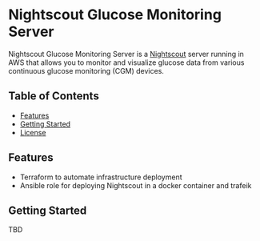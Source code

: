 # Nightscout Glucose Monitoring Server

<!-- Add a brief project description here -->

Nightscout Glucose Monitoring Server is a [Nightscout](https://www.nightscout.info/) server  running in AWS that allows you to monitor and visualize glucose data from various continuous glucose monitoring (CGM) devices.

## Table of Contents
- [Features](#features)
- [Getting Started](#getting-started)
- [License](#license)

## Features
- Terraform to automate infrastructure deployment
- Ansible role for deploying Nightscout in a docker container and trafeik

## Getting Started

TBD